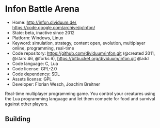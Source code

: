 # Infon Battle Arena

- Home: http://infon.dividuum.de/, https://code.google.com/archive/p/infon/
- State: beta, inactive since 2012
- Platform: Windows, Linux
- Keyword: simulation, strategy, content open, evolution, multiplayer online, programming, real-time
- Code repository: https://github.com/dividuum/infon.git (@created 2011, @stars 46, @forks 6), https://bitbucket.org/dividuum/infon.git @add
- Code language: C, Lua
- Code license: GPL-2.0
- Code dependency: SDL
- Assets license: GPL
- Developer: Florian Wesch, Joachim Breitner

Real-time multiplayer programming game. You control your creatures using the Lua programming language and let them compete for food and survival against other players.

## Building
